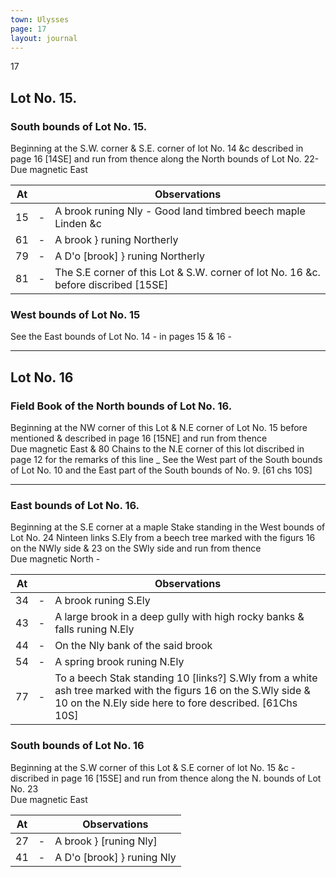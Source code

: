 ```yaml
---
town: Ulysses
page: 17
layout: journal
---
```


17

## Lot No. 15.

### South bounds of Lot No. 15.

Beginning at the S.W. corner & S.E. corner of lot No. 14 &c described in page 16 [14SE] and run from thence along the North bounds of Lot No. 22- \
Due magnetic East

| At |    | Observations |
| -- | -- | ------------ |
| 15 | - | A brook runing Nly - Good land timbred beech maple Linden &c
| 61 | - | A brook } runing Northerly
| 79 | - | A D'o [brook] } runing Northerly
| 81 | - | The S.E corner of this Lot & S.W. corner of lot No. 16 &c. before discribed [15SE]

### West bounds of Lot No. 15

See the East bounds of Lot No. 14 - in pages 15 & 16 -

---

## Lot No. 16

### Field Book of the North bounds of Lot No. 16.

Beginning at the NW corner of this Lot & N.E corner of Lot No. 15 before mentioned & described in page 16 [15NE] and run from thence \
Due magnetic East & 80 Chains to the N.E corner of this lot discribed in page 12 for the remarks of this line _ See the West part of the South bounds of Lot No. 10 and the East part of the South bounds of No. 9. [61 chs 10S]

---

### East bounds of Lot No. 16.

Beginning at the S.E corner at a maple Stake standing in the West bounds of Lot No. 24 Ninteen links S.Ely from a beech tree marked with the figurs 16 on the NWly side & 23 on the SWly side and run from thence \
Due magnetic North -

| At |    | Observations |
| -- | -- | ------------ |
| 34 | - | A brook runing S.Ely
| 43 | - | A large brook in a deep gully with high rocky banks & falls runing N.Ely
| 44 | - | On the Nly bank of the said brook
| 54 | - | A spring brook runing N.Ely
| 77 | - | To a beech Stak standing 10 [links?] S.Wly from a white ash tree marked with the figurs 16 on the S.Wly side & 10 on the N.Ely side here to fore described. [61Chs 10S]

### South bounds of Lot No. 16

Beginning at the S.W corner of this Lot & S.E corner of lot No. 15 &c - discribed in page 16 [15SE] and run from thence along the N. bounds of Lot No. 23 \
Due magnetic East

| At |    | Observations |
| -- | -- | ------------ |
| 27 | - | A brook } [runing Nly]
| 41 | - | A D'o [brook] }  runing Nly
